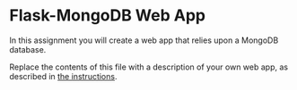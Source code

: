 # Flask-MongoDB Web App

In this assignment you will create a web app that relies upon a MongoDB database.

Replace the contents of this file with a description of your own web app, as described in [the instructions](./instructions).
